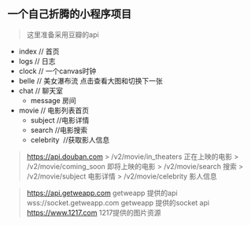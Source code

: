 ## 一个自己折腾的小程序项目
> 这里准备采用豆瓣的api
+ index  // 首页
+ logs  // 日志
+ clock // 一个canvas时钟
+ belle // 美女瀑布流 点击查看大图和切换下一张
+ chat  // 聊天室
    + message 房间
+ movie // 电影列表首页
    + subject //电影详情
    + search  //电影搜索
    + celebrity  //获取影人信息

> https://api.douban.com
    > /v2/movie/in_theaters  正在上映的电影
    > /v2/movie/coming_soon  即将上映的电影
    > /v2/movie/search       搜索
    > /v2/movie/subject      电影详情
    > /v2/movie/celebrity      影人信息

> https://api.getweapp.com  getweapp 提供的api
> wss://socket.getweapp.com  getweapp 提供的socket api
> https://www.1217.com      1217提供的图片资源
